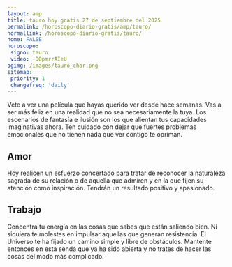 ```yaml
---
layout: amp
title: tauro hoy gratis 27 de septiembre del 2025 
permalink: /horoscopo-diario-gratis/amp/tauro/
normallink: /horoscopo-diario-gratis/tauro/
home: FALSE
horoscopo:
 signo: tauro
 video: -DQpmrrAIeU
ogimg: /images/tauro_char.png
sitemap:
 priority: 1
 changefreq: 'daily'
---
```



Vete a ver una película que hayas querido ver desde hace semanas. Vas a ser más feliz en una realidad que no sea necesariamente la tuya. Los escenarios de fantasía e ilusión son los que alientan tus capacidades imaginativas ahora. Ten cuidado con dejar que fuertes problemas emocionales que no tienen nada que ver contigo te opriman.

## Amor

Hoy realicen un esfuerzo concertado para tratar de reconocer la naturaleza sagrada de su relación o de aquella que admiren y en la que fijen su atención como inspiración. Tendrán un resultado positivo y apasionado.

## Trabajo

Concentra tu energía en las cosas que sabes que están saliendo bien. Ni siquiera te molestes en impulsar aquellas que generan resistencia. El Universo te ha fijado un camino simple y libre de obstáculos. Mantente entonces en esta senda que ya ha sido abierta y no trates de hacer las cosas del modo más complicado.